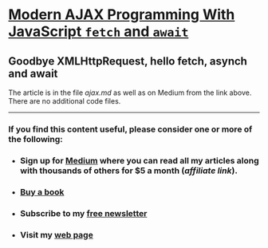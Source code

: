 # [Modern AJAX Programming With JavaScript ``fetch`` and ``await``](https://medium.com/codefile/modern-ajax-programming-with-javascript-fetch-and-await-c2a04d22f785)

## Goodbye XMLHttpRequest, hello fetch, asynch and await

The article is in the file _ajax.md_ as well as on Medium from the link above. There are no additional code files.


---
### If you find this content useful, please consider one or more of the following:

-  ### Sign up for [Medium](https://medium.com/@alan-jones/membership) where you can read all my articles along with thousands of others for $5 a month (_affiliate link_).  
-  ### [Buy a book](https://alanjones.gumroad.com/)
-  ### Subscribe to my [free newsletter](https://technofile.substack.com/)
-  ### Visit my [web page](alanjones2.github.io)